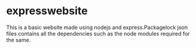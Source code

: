 # expresswebsite
This is a basic website made using nodejs and express.Packagelock json files contains all the dependencies such as the node modules required for the same.
